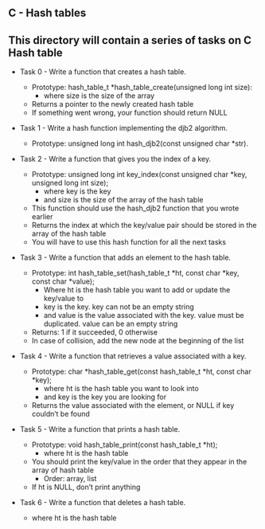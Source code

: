 **C - Hash tables**
---
This directory will contain a series of tasks on C Hash table
---

- Task 0 - Write a function that creates a hash table.
	- Prototype: hash_table_t *hash_table_create(unsigned long int size):
		- where size is the size of the array
	- Returns a pointer to the newly created hash table
	- If something went wrong, your function should return NULL

- Task 1 - Write a hash function implementing the djb2 algorithm.
	- Prototype: unsigned long int hash_djb2(const unsigned char *str).

- Task 2 - Write a function that gives you the index of a key.

	- Prototype: unsigned long int key_index(const unsigned char *key, unsigned long int size);
		- where key is the key
		- and size is the size of the array of the hash table
	- This function should use the hash_djb2 function that you wrote earlier
	- Returns the index at which the key/value pair should be stored in the array of the hash table
	- You will have to use this hash function for all the next tasks

- Task 3 - Write a function that adds an element to the hash table.

	- Prototype: int hash_table_set(hash_table_t *ht, const char *key, const char *value);
		- Where ht is the hash table you want to add or update the key/value to
		- key is the key. key can not be an empty string
		- and value is the value associated with the key. value must be duplicated. value can be an empty string
	- Returns: 1 if it succeeded, 0 otherwise
	- In case of collision, add the new node at the beginning of the list

- Task 4 - Write a function that retrieves a value associated with a key.

	- Prototype: char *hash_table_get(const hash_table_t *ht, const char *key);
		- where ht is the hash table you want to look into
		- and key is the key you are looking for
	- Returns the value associated with the element, or NULL if key couldn’t be found

- Task 5 - Write a function that prints a hash table.

	- Prototype: void hash_table_print(const hash_table_t *ht);
		- where ht is the hash table
	- You should print the key/value in the order that they appear in the array of hash table
		- Order: array, list
	- If ht is NULL, don’t print anything

- Task 6 - Write a function that deletes a hash table.
	- where ht is the hash table
